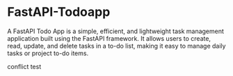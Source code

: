 # FastAPI-Todoapp
A FastAPI Todo App is a simple, efficient, and lightweight task management application built using the FastAPI framework. It allows users to create, read, update, and delete tasks in a to-do list, making it easy to manage daily tasks or project to-do items.

conflict test
